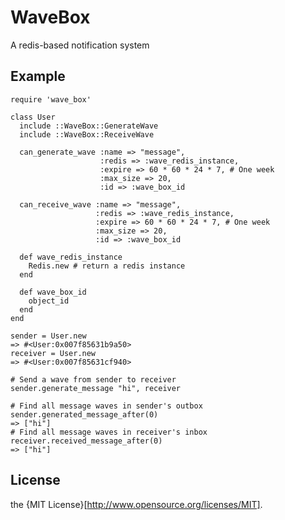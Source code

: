 # WaveBox

A redis-based notification system

## Example

    require 'wave_box'

    class User
      include ::WaveBox::GenerateWave
      include ::WaveBox::ReceiveWave

      can_generate_wave :name => "message",
                        :redis => :wave_redis_instance,
                        :expire => 60 * 60 * 24 * 7, # One week
                        :max_size => 20,
                        :id => :wave_box_id

      can_receive_wave :name => "message",
                       :redis => :wave_redis_instance,
                       :expire => 60 * 60 * 24 * 7, # One week
                       :max_size => 20,
                       :id => :wave_box_id

      def wave_redis_instance
        Redis.new # return a redis instance
      end

      def wave_box_id
        object_id
      end
    end

    sender = User.new
    => #<User:0x007f85631b9a50>
    receiver = User.new
    => #<User:0x007f85631cf940>

    # Send a wave from sender to receiver
    sender.generate_message "hi", receiver

    # Find all message waves in sender's outbox
    sender.generated_message_after(0)
    => ["hi"]
    # Find all message waves in receiver's inbox
    receiver.received_message_after(0)
    => ["hi"]

## License

the {MIT License}[http://www.opensource.org/licenses/MIT].
